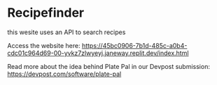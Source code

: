 # Recipefinder
this wesite uses an API to search recipes 

Access the website here: https://45bc0906-7b1d-485c-a0b4-cdc01c964d69-00-yvkz7zlwyeyj.janeway.replit.dev/index.html

Read more about the idea behind Plate Pal in our Devpost submission: https://devpost.com/software/plate-pal


